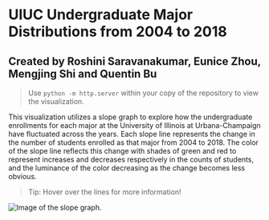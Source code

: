 # UIUC Undergraduate Major Distributions from 2004 to 2018
## Created by Roshini Saravanakumar, Eunice Zhou, Mengjing Shi and Quentin Bu 

> Use `python -m http.server` within your copy of the repository to view the visualization.

This visualization utilizes a slope graph to explore how the undergraduate enrollments for each major at the University of Illinois at Urbana-Champaign have fluctuated across the years. Each slope line represents the change in the number of students enrolled as that major from 2004 to 2018. The color of the slope line reflects this change with shades of green and red to represent increases and decreases respectively in the counts of students, and the luminance of the color decreasing as the change becomes less obvious. 

> Tip: Hover over the lines for more information!

<img src="https://imgur.com/jV2C2cG" alt="Image of the slope graph." >
